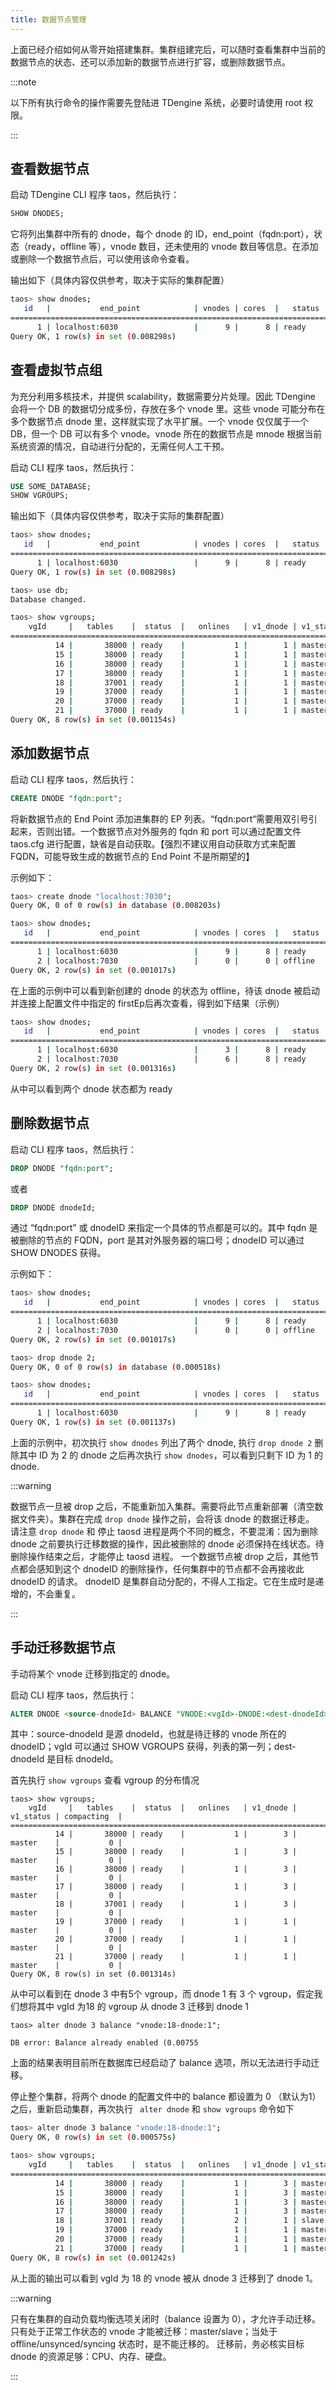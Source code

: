 ```yaml
---
title: 数据节点管理
---
```


上面已经介绍如何从零开始搭建集群。集群组建完后，可以随时查看集群中当前的数据节点的状态、还可以添加新的数据节点进行扩容，或删除数据节点。

:::note

以下所有执行命令的操作需要先登陆进 TDengine 系统，必要时请使用 root 权限。

:::

## 查看数据节点

启动 TDengine CLI 程序 taos，然后执行：

```sql
SHOW DNODES;
```

它将列出集群中所有的 dnode，每个 dnode 的 ID，end_point（fqdn:port），状态（ready，offline 等），vnode 数目，还未使用的 vnode 数目等信息。在添加或删除一个数据节点后，可以使用该命令查看。

输出如下（具体内容仅供参考，取决于实际的集群配置）

```bash
taos> show dnodes;
   id   |           end_point            | vnodes | cores  |   status   | role  |       create_time       |      offline reason      |
======================================================================================================================================
      1 | localhost:6030                 |      9 |      8 | ready      | any   | 2022-04-15 08:27:09.359 |                          |
Query OK, 1 row(s) in set (0.008298s)
```

## 查看虚拟节点组

为充分利用多核技术，并提供 scalability，数据需要分片处理。因此 TDengine 会将一个 DB 的数据切分成多份，存放在多个 vnode 里。这些 vnode 可能分布在多个数据节点 dnode 里，这样就实现了水平扩展。一个 vnode 仅仅属于一个 DB，但一个 DB 可以有多个 vnode。vnode 所在的数据节点是 mnode 根据当前系统资源的情况，自动进行分配的，无需任何人工干预。

启动 CLI 程序 taos，然后执行：

```sql
USE SOME_DATABASE;
SHOW VGROUPS;
```

输出如下（具体内容仅供参考，取决于实际的集群配置）

```bash
taos> show dnodes;
   id   |           end_point            | vnodes | cores  |   status   | role  |       create_time       |      offline reason      |
======================================================================================================================================
      1 | localhost:6030                 |      9 |      8 | ready      | any   | 2022-04-15 08:27:09.359 |                          |
Query OK, 1 row(s) in set (0.008298s)

taos> use db;
Database changed.

taos> show vgroups;
    vgId     |   tables    |  status  |   onlines   | v1_dnode | v1_status | compacting  |
==========================================================================================
          14 |       38000 | ready    |           1 |        1 | master    |           0 |
          15 |       38000 | ready    |           1 |        1 | master    |           0 |
          16 |       38000 | ready    |           1 |        1 | master    |           0 |
          17 |       38000 | ready    |           1 |        1 | master    |           0 |
          18 |       37001 | ready    |           1 |        1 | master    |           0 |
          19 |       37000 | ready    |           1 |        1 | master    |           0 |
          20 |       37000 | ready    |           1 |        1 | master    |           0 |
          21 |       37000 | ready    |           1 |        1 | master    |           0 |
Query OK, 8 row(s) in set (0.001154s)
```

## 添加数据节点

启动 CLI 程序 taos，然后执行：

```sql
CREATE DNODE "fqdn:port";
```

将新数据节点的 End Point 添加进集群的 EP 列表。“fqdn:port“需要用双引号引起来，否则出错。一个数据节点对外服务的 fqdn 和 port 可以通过配置文件 taos.cfg 进行配置，缺省是自动获取。【强烈不建议用自动获取方式来配置 FQDN，可能导致生成的数据节点的 End Point 不是所期望的】

示例如下：
```bash
taos> create dnode "localhost:7030";
Query OK, 0 of 0 row(s) in database (0.008203s)

taos> show dnodes;
   id   |           end_point            | vnodes | cores  |   status   | role  |       create_time       |      offline reason      |
======================================================================================================================================
      1 | localhost:6030                 |      9 |      8 | ready      | any   | 2022-04-15 08:27:09.359 |                          |
      2 | localhost:7030                 |      0 |      0 | offline    | any   | 2022-04-19 08:11:42.158 | status not received      |
Query OK, 2 row(s) in set (0.001017s)
```

在上面的示例中可以看到新创建的 dnode 的状态为 offline，待该 dnode 被启动并连接上配置文件中指定的 firstEp后再次查看，得到如下结果（示例）

```bash
taos> show dnodes;
   id   |           end_point            | vnodes | cores  |   status   | role  |       create_time       |      offline reason      |
======================================================================================================================================
      1 | localhost:6030                 |      3 |      8 | ready      | any   | 2022-04-15 08:27:09.359 |                          |
      2 | localhost:7030                 |      6 |      8 | ready      | any   | 2022-04-19 08:14:59.165 |                          |
Query OK, 2 row(s) in set (0.001316s)
```
从中可以看到两个 dnode 状态都为 ready


## 删除数据节点

启动 CLI 程序 taos，然后执行：

```sql
DROP DNODE "fqdn:port";
```
或者
```sql
DROP DNODE dnodeId;
```

通过 “fqdn:port” 或 dnodeID 来指定一个具体的节点都是可以的。其中 fqdn 是被删除的节点的 FQDN，port 是其对外服务器的端口号；dnodeID 可以通过 SHOW DNODES 获得。

示例如下：
```bash
taos> show dnodes;
   id   |           end_point            | vnodes | cores  |   status   | role  |       create_time       |      offline reason      |
======================================================================================================================================
      1 | localhost:6030                 |      9 |      8 | ready      | any   | 2022-04-15 08:27:09.359 |                          |
      2 | localhost:7030                 |      0 |      0 | offline    | any   | 2022-04-19 08:11:42.158 | status not received      |
Query OK, 2 row(s) in set (0.001017s)

taos> drop dnode 2;
Query OK, 0 of 0 row(s) in database (0.000518s)

taos> show dnodes;
   id   |           end_point            | vnodes | cores  |   status   | role  |       create_time       |      offline reason      |
======================================================================================================================================
      1 | localhost:6030                 |      9 |      8 | ready      | any   | 2022-04-15 08:27:09.359 |                          |
Query OK, 1 row(s) in set (0.001137s)
```

上面的示例中，初次执行 `show dnodes` 列出了两个 dnode, 执行 `drop dnode 2` 删除其中 ID 为 2 的 dnode 之后再次执行 `show dnodes`，可以看到只剩下 ID 为 1 的dnode.

:::warning

数据节点一旦被 drop 之后，不能重新加入集群。需要将此节点重新部署（清空数据文件夹）。集群在完成 `drop dnode` 操作之前，会将该 dnode 的数据迁移走。
请注意 `drop dnode` 和 停止 taosd 进程是两个不同的概念，不要混淆：因为删除 dnode 之前要执行迁移数据的操作，因此被删除的 dnode 必须保持在线状态。待删除操作结束之后，才能停止 taosd 进程。
一个数据节点被 drop 之后，其他节点都会感知到这个 dnodeID 的删除操作，任何集群中的节点都不会再接收此 dnodeID 的请求。
dnodeID 是集群自动分配的，不得人工指定。它在生成时是递增的，不会重复。

:::

## 手动迁移数据节点

手动将某个 vnode 迁移到指定的 dnode。

启动 CLI 程序 taos，然后执行：

```sql
ALTER DNODE <source-dnodeId> BALANCE "VNODE:<vgId>-DNODE:<dest-dnodeId>";
```

其中：source-dnodeId 是源 dnodeId，也就是待迁移的 vnode 所在的 dnodeID；vgId 可以通过 SHOW VGROUPS 获得，列表的第一列；dest-dnodeId 是目标 dnodeId。

首先执行 `show vgroups` 查看 vgroup 的分布情况 
```
taos> show vgroups;
    vgId     |   tables    |  status  |   onlines   | v1_dnode | v1_status | compacting  |
==========================================================================================
          14 |       38000 | ready    |           1 |        3 | master    |           0 |
          15 |       38000 | ready    |           1 |        3 | master    |           0 |
          16 |       38000 | ready    |           1 |        3 | master    |           0 |
          17 |       38000 | ready    |           1 |        3 | master    |           0 |
          18 |       37001 | ready    |           1 |        3 | master    |           0 |
          19 |       37000 | ready    |           1 |        1 | master    |           0 |
          20 |       37000 | ready    |           1 |        1 | master    |           0 |
          21 |       37000 | ready    |           1 |        1 | master    |           0 |
Query OK, 8 row(s) in set (0.001314s)
```

从中可以看到在 dnode 3 中有5个 vgroup，而 dnode 1 有 3 个 vgroup，假定我们想将其中 vgId 为18 的 vgroup 从 dnode 3 迁移到 dnode 1

```
taos> alter dnode 3 balance "vnode:18-dnode:1";

DB error: Balance already enabled (0.00755
```

上面的结果表明目前所在数据库已经启动了 balance 选项，所以无法进行手动迁移。

停止整个集群，将两个 dnode 的配置文件中的 balance 都设置为 0 （默认为1）之后，重新启动集群，再次执行 ` alter dnode` 和 `show vgroups` 命令如下
```bash
taos> alter dnode 3 balance "vnode:18-dnode:1";
Query OK, 0 row(s) in set (0.000575s)

taos> show vgroups;
    vgId     |   tables    |  status  |   onlines   | v1_dnode | v1_status | v2_dnode | v2_status | compacting  |
=================================================================================================================
          14 |       38000 | ready    |           1 |        3 | master    |        0 | NULL      |           0 |
          15 |       38000 | ready    |           1 |        3 | master    |        0 | NULL      |           0 |
          16 |       38000 | ready    |           1 |        3 | master    |        0 | NULL      |           0 |
          17 |       38000 | ready    |           1 |        3 | master    |        0 | NULL      |           0 |
          18 |       37001 | ready    |           2 |        1 | slave     |        3 | master    |           0 |
          19 |       37000 | ready    |           1 |        1 | master    |        0 | NULL      |           0 |
          20 |       37000 | ready    |           1 |        1 | master    |        0 | NULL      |           0 |
          21 |       37000 | ready    |           1 |        1 | master    |        0 | NULL      |           0 |
Query OK, 8 row(s) in set (0.001242s)
```

从上面的输出可以看到 vgId 为 18 的 vnode 被从 dnode 3 迁移到了 dnode 1。

:::warning

只有在集群的自动负载均衡选项关闭时（balance 设置为 0），才允许手动迁移。
只有处于正常工作状态的 vnode 才能被迁移：master/slave；当处于 offline/unsynced/syncing 状态时，是不能迁移的。
迁移前，务必核实目标 dnode 的资源足够：CPU、内存、硬盘。

:::

